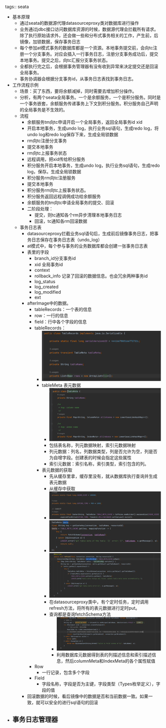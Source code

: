 tags:: seata

- 基本原理
	- 通过seata的数据源代理datasourceproxy类对数据库进行操作
	- 业务通过jdbc接口访问数据库资源的时候，数据源代理会拦截所有请求。除了执行原始请求外，还会做一些和分布式事务相关的工作，产生前，后镜像，加锁数据，保存事务日志
	- 每个参加at模式事务的数据库都是一个资源。本地事务提交前，会向tc注册一个分支事务。对应会插入一行事务日志，注册分支事务成功后，提交本地事务。提交之后，向tc汇报分支事务状态。
	- 全都执行完之后，会根据事务管理器有没有收到异常来决定提交还是回滚全局事务。
	- 事务协调器会根据分支事务id，从事务日志表找到事务日志。
- 工作流程示例
	- 场景：买了东西，要将余额减掉，同时需要去增加积分操作。
	- 分析，有两个seata全局事务。一个是余额服务，一个是积分服务。同时是一个事务嵌套，余额服务传递事务上下文到积分服务。积分服务自己声明的全局事务是不生效的。
	- 流程
		- 余额服务tm向tc申请开启一个全局事务，返回全局事务id  xid
		- 开启本地事务，生成undo log，执行业务sql语句，生成redo log，将undo log和redo log保存下来，生成全局锁数据
		- rm向tc注册分支事务
		- 提交本地事务
		- rm向tc上报事务状态
		- 远程调用，把xid传给积分服务
		- 积分服务开启本地事务，生成undo log，执行业务sql语句，生成redo log，保存。生成全局锁数据
		- 积分服务rm向tc注册服务
		- 提交本地事务
		- 积分服务rm向tc上报事务状态。
		- 积分服务返回远程调佣成功给余额服务
		- 余额服务的tm向tc申请全局事务的提交、回滚
		- 二阶段处理：
			- 提交，则tc通知各个rm异步清理本地事务日志
			- 回滚，tc通知各rm回滚数据
	- 事务日志表
		- datasourceproxy拦截业务sql语句后，生成前后镜像事务日志，把事务日志保存在事务日志表（undo_log）
		- at模式中，每个参与事务的业务数据库都会创建一张事务日志表
		- 表里的字段
			- branch_id分支事务id
			- xid 全局事务id
			- context
			- rollback_info 记录了回滚的数据信息。也会冗余两种事务id
			- log_status
			- log_created
			- log_modified
			- ext
		- afterImage中的数据。
			- tableRecords：一个表的信息
			- row：一行的信息
			- field：行中各个字段的信息
			- tableRecords：
				- ![image.png](../assets/image_1673690329096_0.png)
				- tableMeta 表元数据
					- ![image.png](../assets/image_1673690383270_0.png)
					- 包括表名称，列元数据映射，索引元数据映射
					- 列元数据：列名，列数据类型，列是否允许为空，列是否为自增字段。创建表的时候会指定这些属性
					- 索引元数据：索引名称，索引类型，索引包含的列。
				- 表元数据的获取
					- 先从缓存里拿，缓存里没有，就从数据库执行查询并生成表元数据
					- 从缓存中获取
					- ![image.png](../assets/image_1673690896925_0.png)
					- ![image.png](../assets/image_1673690966682_0.png)
					- ![image.png](../assets/image_1673691093931_0.png)
					- 在datasourceproxy类中，有个定时任务，定时调用refresh方法，将所有的表元数据进行定时put。
					- 查询都是查询fetchSchema方法
						- ![image.png](../assets/image_1673691506592_0.png)
						- 利用数据库元数据得到表的列描述信息和索引描述信息，然后columnMeta和IndexMeta的各个属性赋值
			- Row
				- 一行记录，包含多个字段
			- Field
				- 字段名称，字段是否为主键，字段类型（Types枚举定义），字段的值
		- 回滚数据的时候，看后镜像中的数据是否和当前数据一致。如果一致，就可以安全的进行sql语句的回滚
- 事务日志管理器
	-
